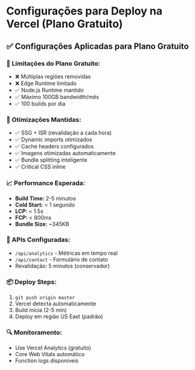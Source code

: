 # Configurações para Deploy na Vercel (Plano Gratuito)

## ✅ Configurações Aplicadas para Plano Gratuito

### 🔧 Limitações do Plano Gratuito:
- ❌ Múltiplas regiões removidas
- ❌ Edge Runtime limitado
- ✅ Node.js Runtime mantido
- ✅ Máximo 100GB bandwidth/mês
- ✅ 100 builds por dia

### 🚀 Otimizações Mantidas:
- ✅ SSG + ISR (revalidação a cada hora)
- ✅ Dynamic imports otimizados
- ✅ Cache headers configurados
- ✅ Imagens otimizadas automaticamente
- ✅ Bundle splitting inteligente
- ✅ Critical CSS inline

### 📈 Performance Esperada:
- **Build Time:** 2-5 minutos
- **Cold Start:** < 1 segundo
- **LCP:** < 1.5s
- **FCP:** < 800ms
- **Bundle Size:** ~345KB

### 🎯 APIs Configuradas:
- `/api/analytics` - Métricas em tempo real
- `/api/contact` - Formulário de contato
- Revalidação: 5 minutos (conservador)

### 📦 Deploy Steps:
1. `git push origin master`
2. Vercel detecta automaticamente
3. Build inicia (2-5 min)
4. Deploy em região US East (padrão)

### 🔍 Monitoramento:
- Use Vercel Analytics (gratuito)
- Core Web Vitals automático
- Function logs disponíveis
